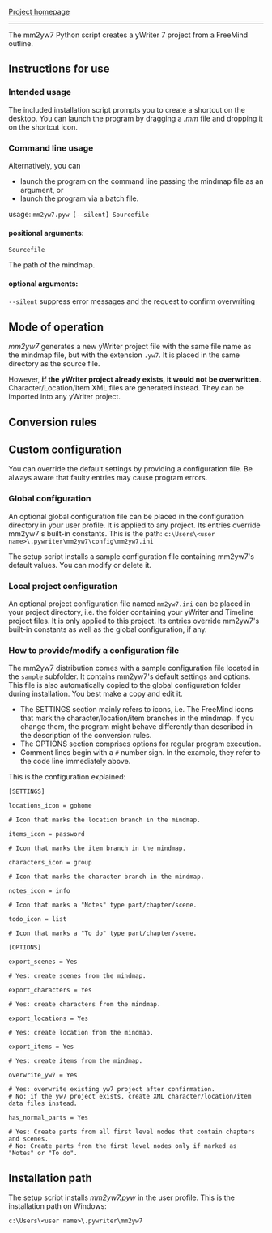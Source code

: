 [Project homepage](https://peter88213.github.io/mm2yw7)

------------------------------------------------------------------

The mm2yw7 Python script creates a yWriter 7 project from a FreeMind outline.

## Instructions for use

### Intended usage

The included installation script prompts you to create a shortcut on the desktop. You can launch the program by dragging a *.mm* file and dropping it on the shortcut icon. 

### Command line usage

Alternatively, you can

- launch the program on the command line passing the mindmap file as an argument, or
- launch the program via a batch file.

usage: `mm2yw7.pyw [--silent] Sourcefile`

#### positional arguments:

`Sourcefile` 

The path of the mindmap.

#### optional arguments:

`--silent`  suppress error messages and the request to confirm overwriting

## Mode of operation

*mm2yw7* generates a new yWriter project file with the same file name as the mindmap file, 
but with the extension `.yw7`. It is placed in the same directory as the source file. 

However, **if the yWriter project already exists, it would not be overwritten**. Character/Location/Item 
XML files are generated instead. They can be imported into any yWriter project.

## Conversion rules



## Custom configuration

You can override the default settings by providing a configuration file. Be always aware that faulty entries may cause program errors. 

### Global configuration

An optional global configuration file can be placed in the configuration directory in your user profile. It is applied to any project. Its entries override mm2yw7's built-in constants. This is the path:
`c:\Users\<user name>\.pywriter\mm2yw7\config\mm2yw7.ini`
  
The setup script installs a sample configuration file containing mm2yw7's default values. You can modify or delete it. 

### Local project configuration

An optional project configuration file named `mm2yw7.ini` can be placed in your project directory, i.e. the folder containing your yWriter and Timeline project files. It is only applied to this project. Its entries override mm2yw7's built-in constants as well as the global configuration, if any.

### How to provide/modify a configuration file

The mm2yw7 distribution comes with a sample configuration file located in the `sample` subfolder. It contains mm2yw7's default settings and options. This file is also automatically copied to the global configuration folder during installation. You best make a copy and edit it.

- The SETTINGS section mainly refers to icons, i.e. The FreeMind icons that mark the character/location/item branches in the mindmap. If you change them, the program might behave differently than described in the description of the conversion rules. 
- The OPTIONS section comprises options for regular program execution. 
- Comment lines begin with a `#` number sign. In the example, they refer to the code line immediately above.

This is the configuration explained: 

```
[SETTINGS]

locations_icon = gohome

# Icon that marks the location branch in the mindmap.

items_icon = password

# Icon that marks the item branch in the mindmap.

characters_icon = group

# Icon that marks the character branch in the mindmap.

notes_icon = info

# Icon that marks a "Notes" type part/chapter/scene.

todo_icon = list

# Icon that marks a "To do" type part/chapter/scene.

[OPTIONS]

export_scenes = Yes

# Yes: create scenes from the mindmap.

export_characters = Yes

# Yes: create characters from the mindmap.

export_locations = Yes

# Yes: create location from the mindmap.

export_items = Yes

# Yes: create items from the mindmap.

overwrite_yw7 = Yes

# Yes: overwrite existing yw7 project after confirmation.
# No: if the yw7 project exists, create XML character/location/item data files instead.

has_normal_parts = Yes

# Yes: Create parts from all first level nodes that contain chapters and scenes.
# No: Create parts from the first level nodes only if marked as "Notes" or "To do".

```

## Installation path

The setup script installs *mm2yw7.pyw* in the user profile. This is the installation path on Windows: 

`c:\Users\<user name>\.pywriter\mm2yw7`
    